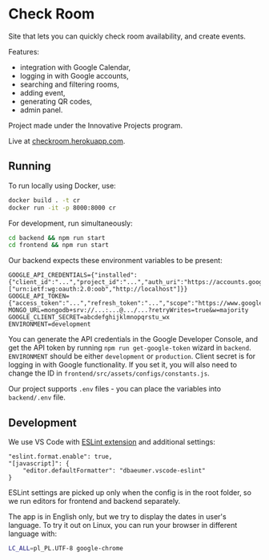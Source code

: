 # Check Room

Site that lets you can quickly check room availability, and create events.

Features:

- integration with Google Calendar,
- logging in with Google accounts,
- searching and filtering rooms,
- adding event,
- generating QR codes,
- admin panel.

Project made under the Innovative Projects program.

Live at [checkroom.herokuapp.com](https://checkroom.herokuapp.com).

## Running

To run locally using Docker, use:

```bash
docker build . -t cr
docker run -it -p 8000:8000 cr
```

For development, run simultaneously:

```bash
cd backend && npm run start
cd frontend && npm run start
```

Our backend expects these environment variables to be present:

```text
GOOGLE_API_CREDENTIALS={"installed":{"client_id":"...","project_id":"...","auth_uri":"https://accounts.google.com/o/oauth2/auth","token_uri":"https://oauth2.googleapis.com/token","auth_provider_x509_cert_url":"https://www.googleapis.com/oauth2/v1/certs","client_secret":"...","redirect_uris":["urn:ietf:wg:oauth:2.0:oob","http://localhost"]}}
GOOGLE_API_TOKEN={"access_token":"...","refresh_token":"...","scope":"https://www.googleapis.com/auth/calendar","token_type":"Bearer","expiry_date":...}
MONGO_URL=mongodb+srv://...:...@.../...?retryWrites=true&w=majority
GOOGLE_CLIENT_SECRET=abcdefghijklmnopqrstu_wx
ENVIRONMENT=development
```

You can generate the API credentials in the Google Developer Console, and get the API token by running `npm run get-google-token` wizard in `backend`. `ENVIRONMENT` should be either `development` or `production`. Client secret is for logging in with Google functionality. If you set it, you will also need to change the ID in `frontend/src/assets/configs/constants.js`.

Our project supports `.env` files - you can place the variables into `backend/.env` file.

## Development

We use VS Code with [ESLint extension] and additional settings:

```text
"eslint.format.enable": true,
"[javascript]": {
    "editor.defaultFormatter": "dbaeumer.vscode-eslint"
}
```

ESLint settings are picked up only when the config is in the root folder,
so we run editors for frontend and backend separately.

[ESLint extension]: https://marketplace.visualstudio.com/items?itemName=dbaeumer.vscode-eslint

The app is in English only, but we try to display the dates in user's language. To try it out on Linux, you can run your browser in different language with:

```bash
LC_ALL=pl_PL.UTF-8 google-chrome
```
